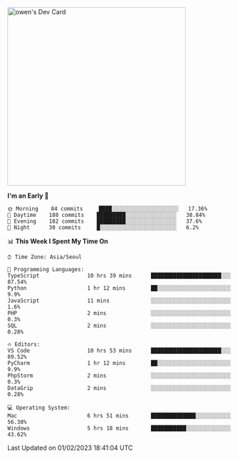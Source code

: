 <a href="https://app.daily.dev/owen_9066"><img src="https://api.daily.dev/devcards/51e5c69f10114f2abe0ae390c27b0828.png?r=hyb" width="400" alt="owen's Dev Card"/></a>

 
 <!--START_SECTION:waka-->
**I'm an Early 🐤** 

```text
🌞 Morning    84 commits     ████░░░░░░░░░░░░░░░░░░░░░   17.36% 
🌆 Daytime    188 commits    █████████░░░░░░░░░░░░░░░░   38.84% 
🌃 Evening    182 commits    █████████░░░░░░░░░░░░░░░░   37.6% 
🌙 Night      30 commits     █░░░░░░░░░░░░░░░░░░░░░░░░   6.2%

```


📊 **This Week I Spent My Time On** 

```text
⌚︎ Time Zone: Asia/Seoul

💬 Programming Languages: 
TypeScript               10 hrs 39 mins      ██████████████████████░░░   87.54% 
Python                   1 hr 12 mins        ██░░░░░░░░░░░░░░░░░░░░░░░   9.9% 
JavaScript               11 mins             ░░░░░░░░░░░░░░░░░░░░░░░░░   1.6% 
PHP                      2 mins              ░░░░░░░░░░░░░░░░░░░░░░░░░   0.3% 
SQL                      2 mins              ░░░░░░░░░░░░░░░░░░░░░░░░░   0.28%

🔥 Editors: 
VS Code                  10 hrs 53 mins      ██████████████████████░░░   89.52% 
PyCharm                  1 hr 12 mins        ██░░░░░░░░░░░░░░░░░░░░░░░   9.9% 
PhpStorm                 2 mins              ░░░░░░░░░░░░░░░░░░░░░░░░░   0.3% 
DataGrip                 2 mins              ░░░░░░░░░░░░░░░░░░░░░░░░░   0.28%

💻 Operating System: 
Mac                      6 hrs 51 mins       ██████████████░░░░░░░░░░░   56.38% 
Windows                  5 hrs 18 mins       ███████████░░░░░░░░░░░░░░   43.62%

```


 Last Updated on 01/02/2023 18:41:04 UTC
<!--END_SECTION:waka-->

